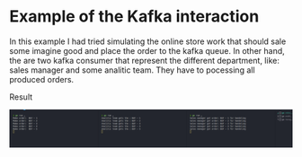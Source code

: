 # Example of the Kafka interaction

In this example I had tried simulating the online store work that should sale some imagine good and place the order to the kafka queue.
In other hand, the are two kafka consumer that represent the different department, like: sales manager and some analitic team. They have to pocessing all produced orders.

Result

![Alt text](image.png)